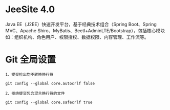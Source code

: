 # JeeSite 4.0
Java EE（J2EE）快速开发平台，基于经典技术组合（Spring Boot、Spring MVC、Apache Shiro、MyBatis、Beetl+AdminLTE/Bootstrap），包括核心模块如：组织机构、角色用户、权限授权、数据权限、内容管理、工作流等。


# Git 全局设置

```
1、提交检出均不转换换行符

git config --global core.autocrlf false

2、拒绝提交包含混合换行符的文件

git config --global core.safecrlf true
```